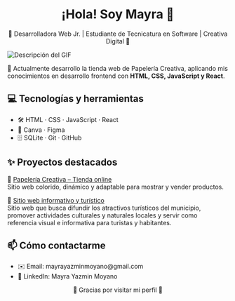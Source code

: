 <h1 align="center">¡Hola! Soy Mayra 👋</h1>
<p align="center">🌸 Desarrolladora Web Jr. | Estudiante de Tecnicatura en Software | Creativa Digital 🌸</p>

<img src="portada.gif" alt="Descripción del GIF">

🚀 Actualmente desarrollo la tienda web de Papelería Creativa, aplicando mis conocimientos en desarrollo frontend con **HTML, CSS, JavaScript y React**.

<h2>💻 Tecnologías y herramientas</h2>
<ul>
    <li>🛠️ HTML · CSS · JavaScript · React</li>
    <li>🎨 Canva · Figma</li>
    <li>🗄️ SQLite · Git · GitHub</li>
</ul>

<h2>✨ Proyectos destacados</h2>

📌 [Papelería Creativa – Tienda online](https://mayramoy.github.io/Papeleria/)  
Sitio web colorido, dinámico y adaptable para mostrar y vender productos.

📌 [Sitio web informativo y turístico](https://mayramoy.github.io/Serrezuela/)  
Sitio web que busca difundir los atractivos turísticos del municipio, promover actividades culturales y naturales locales y servir como referencia visual e informativa para turistas y habitantes.

<h2>📫 Cómo contactarme</h2>
<ul>
 <li>✉️ Email: mayrayazminmoyano@gmail.com</li>
 <li>💼 LinkedIn: Mayra Yazmin Moyano</li>
</ul>

<p align="center">🌟 Gracias por visitar mi perfil 🌟</p>
